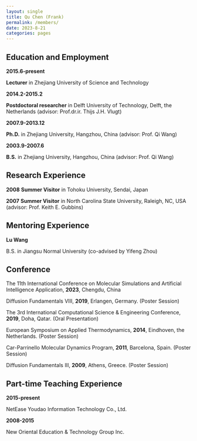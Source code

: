 ```yaml
---
layout: single
title: Qu Chen (Frank)
permalink: /members/
date: 2023-8-21
categories: pages
---
```


## Education and Employment
**2015.6-present**

**Lecturer** in Zhejiang University of Science and Technology

**2014.2-2015.2**

**Postdoctoral researcher** in Delft University of Technology, Delft, the Netherlands (advisor: Prof.dr.ir. Thijs J.H. Vlugt)

**2007.9-2013.12**

**Ph.D.** in Zhejiang University, Hangzhou, China (advisor: Prof. Qi Wang)

**2003.9-2007.6**

**B.S.** in Zhejiang University, Hangzhou, China (advisor: Prof. Qi Wang)

## Research Experience
**2008** **Summer Visitor** in Tohoku University, Sendai, Japan

**2007** **Summer Visitor** in North Carolina State University, Raleigh, NC, USA (advisor: Prof. Keith E. Gubbins) 

## Mentoring Experience
**Lu Wang**

B.S. in Jiangsu Normal University (co-advised by Yifeng Zhou)

## Conference
The 11th International Conference on Molecular Simulations and Artificial Intelligence Application, **2023**, Chengdu, China

Diffusion Fundamentals VIII, **2019**, Erlangen, Germany. (Poster Session) 

The 3rd International Computational Science & Engineering Conference, **2019**, Doha, Qatar. (Oral Presentation)

European Symposium on Applied Thermodynamics, **2014**, Eindhoven, the Netherlands. (Poster Session)

Car-Parrinello Molecular Dynamics Program, **2011**, Barcelona, Spain. (Poster Session)

Diffusion Fundamentals III, **2009**, Athens, Greece. (Poster Session)

## Part-time Teaching Experience
**2015-present**

NetEase Youdao Information Technology Co., Ltd.

**2008-2015**

New Oriental Education & Technology Group Inc.
